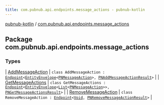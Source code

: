 ```yaml
---
title: com.pubnub.api.endpoints.message_actions - pubnub-kotlin
---
```


[pubnub-kotlin](../index.html) / [com.pubnub.api.endpoints.message_actions](./index.html)

## Package com.pubnub.api.endpoints.message_actions

### Types

| [AddMessageAction](-add-message-action/index.html) | `class AddMessageAction : `[`Endpoint`](../com.pubnub.api/-endpoint/index.html)`<`[`EntityEnvelope`](../com.pubnub.api.models.server.objects_api/-entity-envelope/index.html)`<`[`PNMessageAction`](../com.pubnub.api.models.consumer.message_actions/-p-n-message-action/index.html)`>, `[`PNAddMessageActionResult`](../com.pubnub.api.models.consumer.message_actions/-p-n-add-message-action-result/index.html)`>` |
| [GetMessageActions](-get-message-actions/index.html) | `class GetMessageActions : `[`Endpoint`](../com.pubnub.api/-endpoint/index.html)`<`[`EntityEnvelope`](../com.pubnub.api.models.server.objects_api/-entity-envelope/index.html)`<`[`List`](https://kotlinlang.org/api/latest/jvm/stdlib/kotlin.collections/-list/index.html)`<`[`PNMessageAction`](../com.pubnub.api.models.consumer.message_actions/-p-n-message-action/index.html)`>>, `[`PNGetMessageActionsResult`](../com.pubnub.api.models.consumer.message_actions/-p-n-get-message-actions-result/index.html)`>` |
| [RemoveMessageAction](-remove-message-action/index.html) | `class RemoveMessageAction : `[`Endpoint`](../com.pubnub.api/-endpoint/index.html)`<`[`Void`](https://docs.oracle.com/javase/6/docs/api/java/lang/Void.html)`, `[`PNRemoveMessageActionResult`](../com.pubnub.api.models.consumer.message_actions/-p-n-remove-message-action-result/index.html)`>` |

